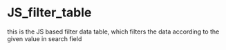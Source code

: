 # JS_filter_table
this is the JS based filter data table, which filters the data according to the given value in search field
